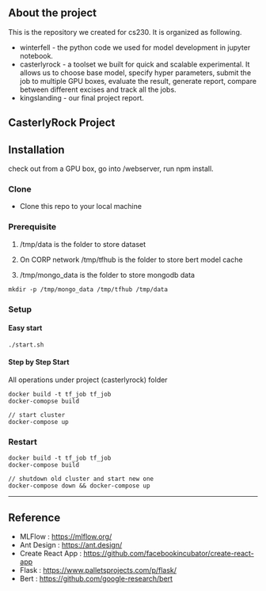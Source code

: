 ## About the project

This is the repository we created for cs230. It is organized as following.
- winterfell - the python code we used for model development in jupyter notebook.
- casterlyrock - a toolset we built for quick and scalable experimental. It allows us to choose base model, specify hyper parameters, submit the job to multiple GPU boxes, evaluate the result, generate report, compare between different excises and track all the jobs.
- kingslanding - our final project report.


## CasterlyRock Project

## Installation

check out from a GPU box, go into /webserver, run npm install.

### Clone

- Clone this repo to your local machine

### Prerequisite

1. /tmp/data is the folder to store dataset

2. On CORP network /tmp/tfhub is the folder to store bert model cache 

3. /tmp/mongo_data is the folder to store mongodb data

```
mkdir -p /tmp/mongo_data /tmp/tfhub /tmp/data
```

### Setup

#### Easy start
```
./start.sh
```

#### Step by Step Start

All operations under project (casterlyrock) folder
```
docker build -t tf_job tf_job
docker-comopse build

// start cluster
docker-compose up
```

### Restart

```
docker build -t tf_job tf_job
docker-compose build

// shutdown old cluster and start new one
docker-compose down && docker-compose up
```

---
## Reference
- MLFlow : https://mlflow.org/
- Ant Design : https://ant.design/
- Create React App : https://github.com/facebookincubator/create-react-app
- Flask : https://www.palletsprojects.com/p/flask/
- Bert : https://github.com/google-research/bert
